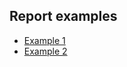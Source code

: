 ## Report examples

* [Example 1](http://htmlpreview.github.io/?https://github.com/LMFonville/eyetracking-analysis/blob/master/reports/pp_999/pp999-run1-stim1-preproc.html)
* [Example 2](./reports/pp_999/pp999-run1-stim3-preproc.md)
